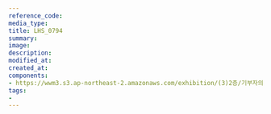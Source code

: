 ```yaml
---
reference_code:
media_type:
title: LHS_0794
summary:
image:
description:
modified_at:
created_at:
components:
- https://wwm3.s3.ap-northeast-2.amazonaws.com/exhibition/(3)2층/기부자의벽/LHS_0794.jpg
tags:
-
---
```

